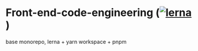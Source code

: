 # Front-end-code-engineering ([![lerna](https://img.shields.io/badge/maintained%20with-lerna-cc00ff.svg)](https://lerna.js.org/))
base monorepo, lerna + yarn workspace + pnpm
